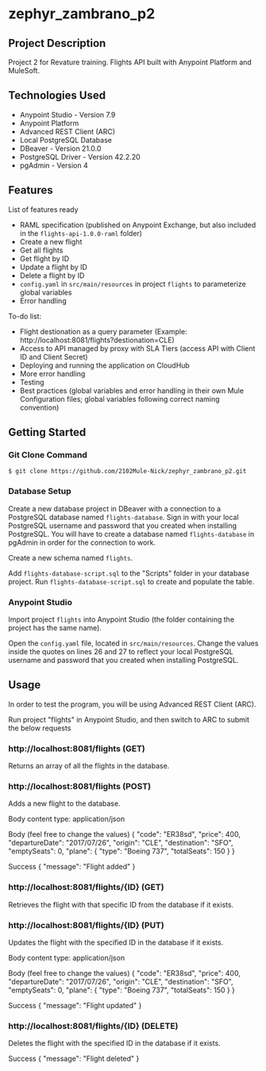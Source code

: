 # zephyr_zambrano_p2

## Project Description

Project 2 for Revature training. Flights API built with Anypoint Platform and MuleSoft.

## Technologies Used

* Anypoint Studio - Version 7.9
* Anypoint Platform
* Advanced REST Client (ARC)
* Local PostgreSQL Database
* DBeaver - Version 21.0.0
* PostgreSQL Driver - Version 42.2.20
* pgAdmin - Version 4

## Features

List of features ready
* RAML specification (published on Anypoint Exchange, but also included in the `flights-api-1.0.0-raml` folder)
* Create a new flight
* Get all flights
* Get flight by ID
* Update a flight by ID
* Delete a flight by ID
* `config.yaml` in `src/main/resources` in project `flights` to parameterize global variables
* Error handling

To-do list:
* Flight destionation as a query parameter (Example: http://localhost:8081/flights?destionation=CLE)
* Access to API managed by proxy with SLA Tiers (access API with Client ID and Client Secret)
* Deploying and running the application on CloudHub
* More error handling
* Testing
* Best practices (global variables and error handling in their own Mule Configuration files; global variables following correct naming convention)

## Getting Started

### Git Clone Command

`$ git clone https://github.com/2102Mule-Nick/zephyr_zambrano_p2.git`

### Database Setup

Create a new database project in DBeaver with a connection to a PostgreSQL database named `flights-database`. Sign in with your local PostgreSQL username and password that you created when installing PostgreSQL. You will have to create a database named `flights-database` in pgAdmin in order for the connection to work.

Create a new schema named `flights`.

Add `flights-database-script.sql` to the "Scripts" folder in your database project. Run `flights-database-script.sql` to create and populate the table.

### Anypoint Studio

Import project `flights` into Anypoint Studio (the folder containing the project has the same name).

Open the `config.yaml` file, located in `src/main/resources`. Change the values inside the quotes on lines 26 and 27 to reflect your local PostgreSQL username and password that you created when installing PostgreSQL.

## Usage

In order to test the program, you will be using Advanced REST Client (ARC).

Run project "flights" in Anypoint Studio, and then switch to ARC to submit the below requests

### http://localhost:8081/flights (GET)
Returns an array of all the flights in the database.

### http://localhost:8081/flights (POST)
Adds a new flight to the database.

Body content type: application/json

Body (feel free to change the values)
{
    "code": "ER38sd",
    "price": 400,
    "departureDate": "2017/07/26",
    "origin": "CLE",
    "destination": "SFO",
    "emptySeats": 0,
    "plane": {
        "type": "Boeing 737",
        "totalSeats": 150
    }
}

Success
{
    "message": "Flight added"
}

### http://localhost:8081/flights/{ID} (GET)
Retrieves the flight with that specific ID from the database if it exists.

### http://localhost:8081/flights/{ID} (PUT)
Updates the flight with the specified ID in the database if it exists.

Body content type: application/json

Body (feel free to change the values)
{
    "code": "ER38sd",
    "price": 400,
    "departureDate": "2017/07/26",
    "origin": "CLE",
    "destination": "SFO",
    "emptySeats": 0,
    "plane": {
        "type": "Boeing 737",
        "totalSeats": 150
    }
}

Success
{
    "message": "Flight updated"
}

### http://localhost:8081/flights/{ID} (DELETE)
Deletes the flight with the specified ID in the database if it exists.

Success
{
    "message": "Flight deleted"
}